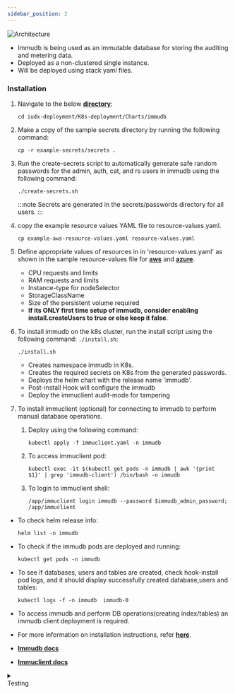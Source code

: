 ```yaml
---
sidebar_position: 2
---
```


<div class="img_background">
<div style={{textAlign: 'center'}}>

![Architecture](https://s3-ap-south-1-docs-resources.s3.ap-south-1.amazonaws.com/IUDX-resources/immudb.png)

</div></div>

- Immudb is being used as an immutable database for storing the auditing and metering data.
- Deployed as a non-clustered single instance.
- Will be deployed using stack yaml files.


### Installation

1. Navigate to the below **[directory](https://github.com/datakaveri/iudx-deployment/tree/5.0.0/K8s-deployment/Charts/immudb)**:
   
    ```
    cd iudx-deployment/K8s-deployment/Charts/immudb
    ```

2. Make a copy of the sample secrets directory by running the following command:
   
    ```
    cp -r example-secrets/secrets .
    ```

3. Run the create-secrets script to automatically generate safe random passwords for the admin, auth, cat, and rs users in immudb using the following command:
   
    ```
    ./create-secrets.sh
    ```

    :::note
    Secrets are generated in the secrets/passwords directory for all users.
    :::

4. copy the example resource values YAML file to resource-values.yaml.
    
    ```
    cp example-aws-resource-values.yaml resource-values.yaml
    ```

5. Define appropriate values of resources in in 'resource-values.yaml' as shown in the sample resource-values file for **[aws](https://github.com/datakaveri/iudx-deployment/blob/5.0.0/K8s-deployment/Charts/immudb/example-aws-resource-values.yaml)** and **[azure](https://github.com/datakaveri/iudx-deployment/blob/5.0.0/K8s-deployment/Charts/immudb/example-azure-resource-values.yaml)**.

    - CPU requests and limits
    - RAM requests and limits
    - Instance-type for nodeSelector
    - StorageClassName
    - Size of the persistent volume required
    - **If its ONLY first time setup of immudb, consider enabling install.createUsers to true or else keep it false**.

   
6. To install immudb on the k8s cluster, run the install script using the following command: `./install.sh`:
    
    ```
    ./install.sh
    ```

    - Creates namespace immudb in K8s.
    - Creates the required secrets on K8s from the generated passwords.
    - Deploys the helm chart with the release name 'immudb'.
    - Post-install Hook will configure the immudb
    - Deploy the immuclient audit-mode for tampering

7. To install immuclient (optional) for connecting to immudb to perform manual database operations.
    
    1. Deploy using the following command: 
    
        ```
        kubectl apply -f immuclient.yaml -n immudb    
        ```
    
    2. To access immuclient pod:
        
        ```
        kubectl exec -it $(kubectl get pods -n immudb | awk '{print $1}' | grep 'immudb-client') /bin/bash -n immudb    
        ```
    
    3. To login to immuclient shell:
        
        ```
        /app/immuclient login immudb --password $immudb_admin_password; /app/immuclient
        ```
- To check helm release info: 
    ```
    helm list -n immudb
    ```
- To check if the immudb pods are deployed and running: 
    ```
    kubectl get pods -n immudb
    ```
- To see if databases, users and tables are created, check hook-install pod logs, and it should display successfully created database,users and tables:  
    ```
    kubectl logs -f -n immudb  immudb-0
    ```
- To access immudb and perform DB operations(creating index/tables) an immudb client deployment is required.

- For more information on installation instructions, refer **[here](https://github.com/datakaveri/iudx-deployment/tree/5.0.0/K8s-deployment/Charts/immudb#introduction)**.

- **[Immudb docs](https://docs.immudb.io/1.4.1/)**
- **[Immuclient docs](https://docs.immudb.io/1.4.1/connecting/clitools.html#immuclient)**

<details>
<summary><div class="style">Testing</div></summary>

1. Login to immudb using immuclient.
    ```
    kubectl exec -it $(kubectl get pods -n immudb | awk '{print $1}' | grep 'immudb-client') /bin/bash -n immudb
    ```

    ```
    # To login to immuclient shell:
    /app/immuclient login immudb --password $immudb_admin_password; /app/immuclient
    ```

2. Check if the intes-setup dbs (iudxauth, iudxcat, iudxrsorg), tables are created :
    
    ```yaml
    ImmuDB commands
    # Using Database
    use <database-name>
    #Listing tables
    tables
    #describe tables
    describe <table-name>
    ```
    
</details>
